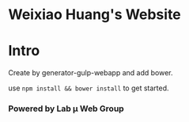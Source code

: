 # Weixiao Huang's Website

# Intro

Create by generator-gulp-webapp and add bower.

use `npm install && bower install` to get started.

### Powered by Lab μ Web Group
